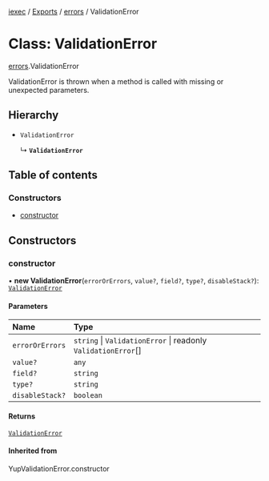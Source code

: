 [iexec](../README.md) / [Exports](../modules.md) / [errors](../modules/errors.md) / ValidationError

# Class: ValidationError

[errors](../modules/errors.md).ValidationError

ValidationError is thrown when a method is called with missing or unexpected parameters.

## Hierarchy

- `ValidationError`

  ↳ **`ValidationError`**

## Table of contents

### Constructors

- [constructor](errors.ValidationError.md#constructor)

## Constructors

### constructor

• **new ValidationError**(`errorOrErrors`, `value?`, `field?`, `type?`, `disableStack?`): [`ValidationError`](errors.ValidationError.md)

#### Parameters

| Name            | Type                                                          |
| :-------------- | :------------------------------------------------------------ |
| `errorOrErrors` | `string` \| `ValidationError` \| readonly `ValidationError`[] |
| `value?`        | `any`                                                         |
| `field?`        | `string`                                                      |
| `type?`         | `string`                                                      |
| `disableStack?` | `boolean`                                                     |

#### Returns

[`ValidationError`](errors.ValidationError.md)

#### Inherited from

YupValidationError.constructor
